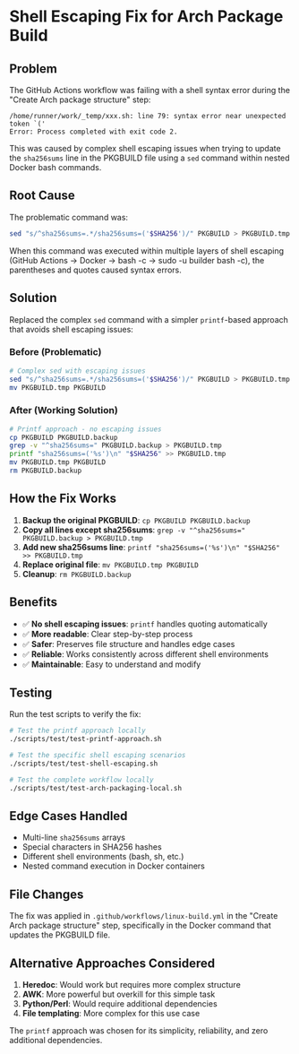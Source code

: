 # Shell Escaping Fix for Arch Package Build

## Problem

The GitHub Actions workflow was failing with a shell syntax error during the "Create Arch package structure" step:

```
/home/runner/work/_temp/xxx.sh: line 79: syntax error near unexpected token `('
Error: Process completed with exit code 2.
```

This was caused by complex shell escaping issues when trying to update the `sha256sums` line in the PKGBUILD file using a `sed` command within nested Docker bash commands.

## Root Cause

The problematic command was:
```bash
sed "s/^sha256sums=.*/sha256sums=('$SHA256')/" PKGBUILD > PKGBUILD.tmp
```

When this command was executed within multiple layers of shell escaping (GitHub Actions → Docker → bash -c → sudo -u builder bash -c), the parentheses and quotes caused syntax errors.

## Solution

Replaced the complex `sed` command with a simpler `printf`-based approach that avoids shell escaping issues:

### Before (Problematic)
```bash
# Complex sed with escaping issues
sed "s/^sha256sums=.*/sha256sums=('$SHA256')/" PKGBUILD > PKGBUILD.tmp
mv PKGBUILD.tmp PKGBUILD
```

### After (Working Solution)
```bash
# Printf approach - no escaping issues
cp PKGBUILD PKGBUILD.backup
grep -v "^sha256sums=" PKGBUILD.backup > PKGBUILD.tmp
printf "sha256sums=('%s')\n" "$SHA256" >> PKGBUILD.tmp
mv PKGBUILD.tmp PKGBUILD
rm PKGBUILD.backup
```

## How the Fix Works

1. **Backup the original PKGBUILD**: `cp PKGBUILD PKGBUILD.backup`
2. **Copy all lines except sha256sums**: `grep -v "^sha256sums=" PKGBUILD.backup > PKGBUILD.tmp`
3. **Add new sha256sums line**: `printf "sha256sums=('%s')\n" "$SHA256" >> PKGBUILD.tmp`
4. **Replace original file**: `mv PKGBUILD.tmp PKGBUILD`
5. **Cleanup**: `rm PKGBUILD.backup`

## Benefits

- ✅ **No shell escaping issues**: `printf` handles quoting automatically
- ✅ **More readable**: Clear step-by-step process
- ✅ **Safer**: Preserves file structure and handles edge cases
- ✅ **Reliable**: Works consistently across different shell environments
- ✅ **Maintainable**: Easy to understand and modify

## Testing

Run the test scripts to verify the fix:

```bash
# Test the printf approach locally
./scripts/test/test-printf-approach.sh

# Test the specific shell escaping scenarios
./scripts/test/test-shell-escaping.sh

# Test the complete workflow locally
./scripts/test/test-arch-packaging-local.sh
```

## Edge Cases Handled

- Multi-line `sha256sums` arrays
- Special characters in SHA256 hashes
- Different shell environments (bash, sh, etc.)
- Nested command execution in Docker containers

## File Changes

The fix was applied in `.github/workflows/linux-build.yml` in the "Create Arch package structure" step, specifically in the Docker command that updates the PKGBUILD file.

## Alternative Approaches Considered

1. **Heredoc**: Would work but requires more complex structure
2. **AWK**: More powerful but overkill for this simple task
3. **Python/Perl**: Would require additional dependencies
4. **File templating**: More complex for this use case

The `printf` approach was chosen for its simplicity, reliability, and zero additional dependencies.